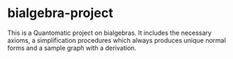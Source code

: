 # bialgebra-project

This is a Quantomatic project on bialgebras. It includes the necessary axioms, a simplification procedures which always produces unique normal forms and a sample graph with a derivation.
